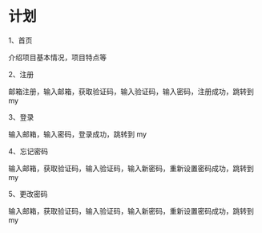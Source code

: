 计划
=================

1、首页

介绍项目基本情况，项目特点等

2、注册

邮箱注册，输入邮箱，获取验证码，输入验证码，输入密码，注册成功，跳转到 my

3、登录

输入邮箱，输入密码，登录成功，跳转到 my

4、忘记密码

输入邮箱，获取验证码，输入验证码，输入新密码，重新设置密码成功，跳转到 my

5、更改密码

输入邮箱，获取验证码，输入验证码，输入新密码，重新设置密码成功，跳转到 my


